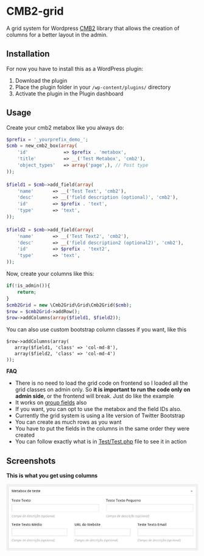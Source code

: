 # CMB2-grid
A grid system for Wordpress [CMB2](https://github.com/WebDevStudios/cmb2) library that allows the creation of columns for a better layout in the admin.

## Installation

For now you have to install this as a WordPress plugin:

1. Download the plugin
2. Place the plugin folder in your `/wp-content/plugins/` directory
3. Activate the plugin in the Plugin dashboard


## Usage
Create your cmb2 metabox like you always do:

```php
$prefix = '_yourprefix_demo_';
$cmb = new_cmb2_box(array(
	'id'			 => $prefix . 'metabox',
	'title'			 => __('Test Metabox', 'cmb2'),
	'object_types'	 => array('page',), // Post type
));

$field1 = $cmb->add_field(array(
	'name'		 => __('Test Text', 'cmb2'),
	'desc'		 => __('field description (optional)', 'cmb2'),
	'id'		 => $prefix . 'text',
	'type'		 => 'text',
));

$field2 = $cmb->add_field(array(
	'name'		 => __('Test Text2', 'cmb2'),
	'desc'		 => __('field description2 (optional2)', 'cmb2'),
	'id'		 => $prefix . 'text2',
	'type'		 => 'text',
));
```
Now, create your columns like this:

```php
if(!is_admin()){
	return;
}
$cmb2Grid = new \Cmb2Grid\Grid\Cmb2Grid($cmb);
$row = $cmb2Grid->addRow();
$row->addColumns(array($field1, $field2));
```

You can also use custom bootstrap column classes if you want, like this

```
$row->addColumns(array(
   array($field1, 'class' => 'col-md-8'),
   array($field2, 'class' => 'col-md-4')
));
```

**FAQ**
- There is no need to load the grid code on frontend so I loaded all the grid classes on admin only. So **it is important to run the code only on admin side**, or the frontend will break. Just do like the example
- It works on [group fields](https://github.com/origgami/CMB2-grid/wiki/Grolwp-fields) also
- If you want, you can opt to use the metabox and the field IDs also.
- Currently the grid system is using a lite version of Twitter Bootstrap
- You can create as much rows as you want
- You have to put the fields in the columns in the same order they were created
- You can follow exactly what is in [Test/Test.php](https://github.com/origgami/CMB2-grid/blob/master/Test/Test.php) file to see it in action


## Screenshots

**This is what you get using columns**

![Image](assets/imgs/screenshot1.jpg)








